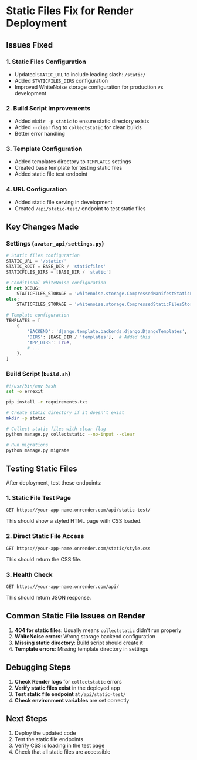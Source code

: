 # Static Files Fix for Render Deployment

## Issues Fixed

### 1. **Static Files Configuration**
- Updated `STATIC_URL` to include leading slash: `/static/`
- Added `STATICFILES_DIRS` configuration
- Improved WhiteNoise storage configuration for production vs development

### 2. **Build Script Improvements**
- Added `mkdir -p static` to ensure static directory exists
- Added `--clear` flag to `collectstatic` for clean builds
- Better error handling

### 3. **Template Configuration**
- Added templates directory to `TEMPLATES` settings
- Created base template for testing static files
- Added static file test endpoint

### 4. **URL Configuration**
- Added static file serving in development
- Created `/api/static-test/` endpoint to test static files

## Key Changes Made

### Settings (`avatar_api/settings.py`)
```python
# Static files configuration
STATIC_URL = '/static/'
STATIC_ROOT = BASE_DIR / 'staticfiles'
STATICFILES_DIRS = [BASE_DIR / 'static']

# Conditional WhiteNoise configuration
if not DEBUG:
    STATICFILES_STORAGE = 'whitenoise.storage.CompressedManifestStaticFilesStorage'
else:
    STATICFILES_STORAGE = 'whitenoise.storage.CompressedStaticFilesStorage'

# Template configuration
TEMPLATES = [
    {
        'BACKEND': 'django.template.backends.django.DjangoTemplates',
        'DIRS': [BASE_DIR / 'templates'],  # Added this
        'APP_DIRS': True,
        # ...
    },
]
```

### Build Script (`build.sh`)
```bash
#!/usr/bin/env bash
set -o errexit

pip install -r requirements.txt

# Create static directory if it doesn't exist
mkdir -p static

# Collect static files with clear flag
python manage.py collectstatic --no-input --clear

# Run migrations
python manage.py migrate
```

## Testing Static Files

After deployment, test these endpoints:

### 1. Static File Test Page
```
GET https://your-app-name.onrender.com/api/static-test/
```
This should show a styled HTML page with CSS loaded.

### 2. Direct Static File Access
```
GET https://your-app-name.onrender.com/static/style.css
```
This should return the CSS file.

### 3. Health Check
```
GET https://your-app-name.onrender.com/api/
```
This should return JSON response.

## Common Static File Issues on Render

1. **404 for static files**: Usually means `collectstatic` didn't run properly
2. **WhiteNoise errors**: Wrong storage backend configuration
3. **Missing static directory**: Build script should create it
4. **Template errors**: Missing template directory in settings

## Debugging Steps

1. **Check Render logs** for `collectstatic` errors
2. **Verify static files exist** in the deployed app
3. **Test static file endpoint** at `/api/static-test/`
4. **Check environment variables** are set correctly

## Next Steps

1. Deploy the updated code
2. Test the static file endpoints
3. Verify CSS is loading in the test page
4. Check that all static files are accessible 